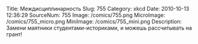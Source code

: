 Title: Междисциплинарность 
Slug: 755 
Category: xkcd 
Date: 2010-10-13 12:36:29 
SourceNum: 755 
Image: /comics/755.png 
MicroImage: /comics/755_micro.png 
MiniImage: /comics/755_mini.png 
Description: Замени маятники студентами-историками, и можешь рассчитывать на грант! 

